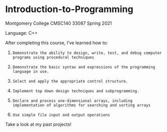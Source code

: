 # Introduction-to-Programming

Montgomery College CMSC140 33087 Spring 2021

Language: C++

After completing this course, I've learned how to:

 1.     Demonstrate the ability to design, write, test, and debug computer programs using procedural techniques

 2.     Demonstrate the basic syntax and expressions of the programming language in use.

 3.     Select and apply the appropriate control structure.

 4.     Implement top down design techniques and subprogramming.

 5.     Declare and process one-dimensional arrays, including implementation of algorithms for searching and sorting arrays

 6.     Use simple file input and output operations

Take a look at my past projects!
